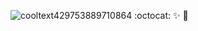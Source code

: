 ![cooltext429753889710864](https://user-images.githubusercontent.com/124218027/219228936-cae14848-a53a-4705-81a4-9e5aa9c31526.gif)
:octocat:
✨
:metal:
